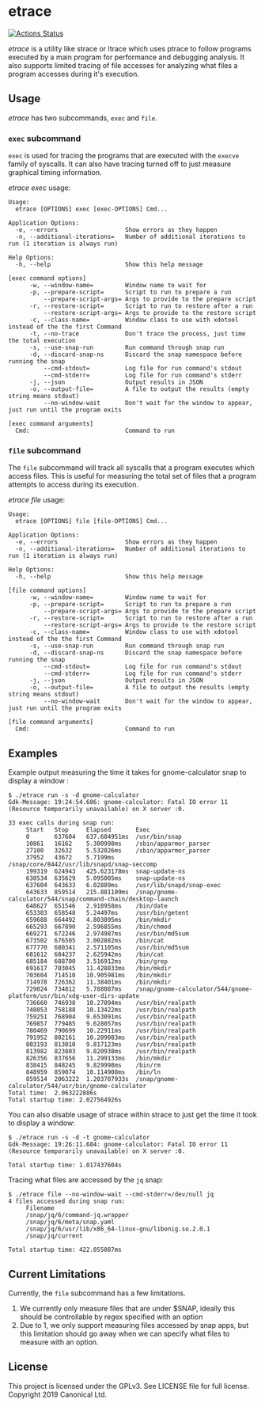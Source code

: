 # etrace
[![Actions Status](https://github.com/anonymouse64/etrace/workflows/Go/badge.svg)](https://github.com/anonymouse64/etrace/actions)

_etrace_ is a utility like strace or ltrace which uses ptrace to follow programs executed by a main program for performance and debugging analysis. It also supports limited tracing of file accesses for analyzing what files a program accesses during it's execution.

## Usage

_etrace_ has two subcommands, `exec` and `file`.

### `exec` subcommand

`exec` is used for tracing the programs that are executed with the `execve` family of syscalls. It can also have tracing turned off to just measure graphical timing information.

_etrace exec_ usage:

```
Usage:
  etrace [OPTIONS] exec [exec-OPTIONS] Cmd...

Application Options:
  -e, --errors                   Show errors as they happen
  -n, --additional-iterations=   Number of additional iterations to run (1 iteration is always run)

Help Options:
  -h, --help                     Show this help message

[exec command options]
      -w, --window-name=         Window name to wait for
      -p, --prepare-script=      Script to run to prepare a run
          --prepare-script-args= Args to provide to the prepare script
      -r, --restore-script=      Script to run to restore after a run
          --restore-script-args= Args to provide to the restore script
      -c, --class-name=          Window class to use with xdotool instead of the the first Command
      -t, --no-trace             Don't trace the process, just time the total execution
      -s, --use-snap-run         Run command through snap run
      -d, --discard-snap-ns      Discard the snap namespace before running the snap
          --cmd-stdout=          Log file for run command's stdout
          --cmd-stderr=          Log file for run command's stderr
      -j, --json                 Output results in JSON
      -o, --output-file=         A file to output the results (empty string means stdout)
          --no-window-wait       Don't wait for the window to appear, just run until the program exits

[exec command arguments]
  Cmd:                           Command to run

```

### `file` subcommand

The `file` subcommand will track all syscalls that a program executes which access files. This is useful for measuring the total set of files that a program attempts to access during its execution.

_etrace file_ usage:

```
Usage:
  etrace [OPTIONS] file [file-OPTIONS] Cmd...

Application Options:
  -e, --errors                   Show errors as they happen
  -n, --additional-iterations=   Number of additional iterations to run (1 iteration is always run)

Help Options:
  -h, --help                     Show this help message

[file command options]
      -w, --window-name=         Window name to wait for
      -p, --prepare-script=      Script to run to prepare a run
          --prepare-script-args= Args to provide to the prepare script
      -r, --restore-script=      Script to run to restore after a run
          --restore-script-args= Args to provide to the restore script
      -c, --class-name=          Window class to use with xdotool instead of the the first Command
      -s, --use-snap-run         Run command through snap run
      -d, --discard-snap-ns      Discard the snap namespace before running the snap
          --cmd-stdout=          Log file for run command's stdout
          --cmd-stderr=          Log file for run command's stderr
      -j, --json                 Output results in JSON
      -o, --output-file=         A file to output the results (empty string means stdout)
          --no-window-wait       Don't wait for the window to appear, just run until the program exits

[file command arguments]
  Cmd:                           Command to run

```


## Examples

Example output measuring the time it takes for gnome-calculator snap to display a window :

```
$ ./etrace run -s -d gnome-calculator
Gdk-Message: 19:24:54.686: gnome-calculator: Fatal IO error 11 (Resource temporarily unavailable) on X server :0.

33 exec calls during snap run:
     Start   Stop     Elapsed       Exec
     0       637604   637.604951ms  /usr/bin/snap
     10861   16162    5.300998ms    /sbin/apparmor_parser
     27100   32632    5.532026ms    /sbin/apparmor_parser
     37952   43672    5.7199ms      /snap/core/8442/usr/lib/snapd/snap-seccomp
     199319  624943   425.623178ms  snap-update-ns
     630534  635629   5.095005ms    snap-update-ns
     637604  643633   6.02889ms     /usr/lib/snapd/snap-exec
     643633  859514   215.881109ms  /snap/gnome-calculator/544/snap/command-chain/desktop-launch
     648627  651546   2.918958ms    /bin/date
     653303  658548   5.24497ms     /usr/bin/getent
     659688  664492   4.803895ms    /bin/mkdir
     665293  667890   2.596855ms    /bin/chmod
     669271  672246   2.974987ms    /usr/bin/md5sum
     673502  676505   3.002882ms    /bin/cat
     677770  680341   2.571105ms    /usr/bin/md5sum
     681612  684237   2.625942ms    /bin/cat
     685184  688700   3.516912ms    /bin/grep
     691617  703045   11.428833ms   /bin/mkdir
     703604  714510   10.905981ms   /bin/mkdir
     714978  726362   11.38401ms    /bin/mkdir
     729024  734812   5.788087ms    /snap/gnome-calculator/544/gnome-platform/usr/bin/xdg-user-dirs-update
     736660  746938   10.27894ms    /usr/bin/realpath
     748053  758188   10.13422ms    /usr/bin/realpath
     759251  768904   9.653091ms    /usr/bin/realpath
     769857  779485   9.628057ms    /usr/bin/realpath
     780469  790699   10.22911ms    /usr/bin/realpath
     791952  802161   10.209083ms   /usr/bin/realpath
     803193  813010   9.817123ms    /usr/bin/realpath
     813982  823803   9.820938ms    /usr/bin/realpath
     826356  837656   11.299133ms   /bin/mkdir
     838415  848245   9.829998ms    /bin/rm
     848959  859074   10.114908ms   /bin/ln
     859514  2063222  1.203707933s  /snap/gnome-calculator/544/usr/bin/gnome-calculator
Total time:  2.063222886s
Total startup time: 2.027564926s
```

You can also disable usage of strace within strace to just get the time it took to display a window:

```
$ ./etrace run -s -d -t gnome-calculator
Gdk-Message: 19:26:11.684: gnome-calculator: Fatal IO error 11 (Resource temporarily unavailable) on X server :0.

Total startup time: 1.017437604s
```

Tracing what files are accessed by the `jq` snap:

```
$ ./etrace file --no-window-wait --cmd-stderr=/dev/null jq
4 files accessed during snap run:
     Filename
     /snap/jq/6/command-jq.wrapper
     /snap/jq/6/meta/snap.yaml
     /snap/jq/6/usr/lib/x86_64-linux-gnu/libonig.so.2.0.1
     /snap/jq/current

Total startup time: 422.055087ms
```

## Current Limitations

Currently, the `file` subcommand has a few limitations. 

1. We currently only measure files that are under $SNAP, ideally this should be controllable by regex specified with an option
1. Due to 1, we only support measuring files accessed by snap apps, but this limitation should go away when we can specify what files to measure with an option.

## License
This project is licensed under the GPLv3. See LICENSE file for full license. Copyright 2019 Canonical Ltd.
